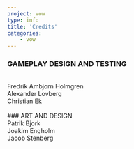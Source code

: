 ```yaml
---
project: vow
type: info
title: 'Credits'
categories: 
    - vow
---
```

### GAMEPLAY DESIGN AND TESTING
<br>
Fredrik Ambjorn Holmgren
<br>
Alexander Lovberg
<br>
Christian Ek
<br>
<br>
### ART AND DESIGN
<br>
Patrik Bjork
<br>
Joakim Engholm
<br>
Jacob Stenberg
<br>
<br>

